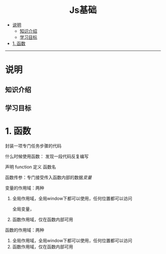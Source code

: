<h1 style="text-align:center">Js基础</h1>


<!-- toc orderedList:0 depthFrom:1 depthTo:6 -->

- [说明](#说明)
	- [知识介绍](#知识介绍)
	- [学习目标](#学习目标)
- [1. 函数](#1-函数)

<!-- tocstop -->

---
# 说明
## 知识介绍

## 学习目标


# 1. 函数
封装一项专门任务步骤的代码

什么时候使用函数： 发现一段代码反复编写

声明 function 定义 函数名

函数传参：专门接受传入函数内部的数据*变量*

变量的作用域：两种

1. 全局作用域，全局window下都可以使用，任何位置都可以访问


	全局变量，


2. 函数作用域，仅在函数内部可用

函数的作用域：两种

1. 全局作用域，全局window下都可以使用，任何位置都可以访问
2. 函数作用域，仅在函数内部可用
